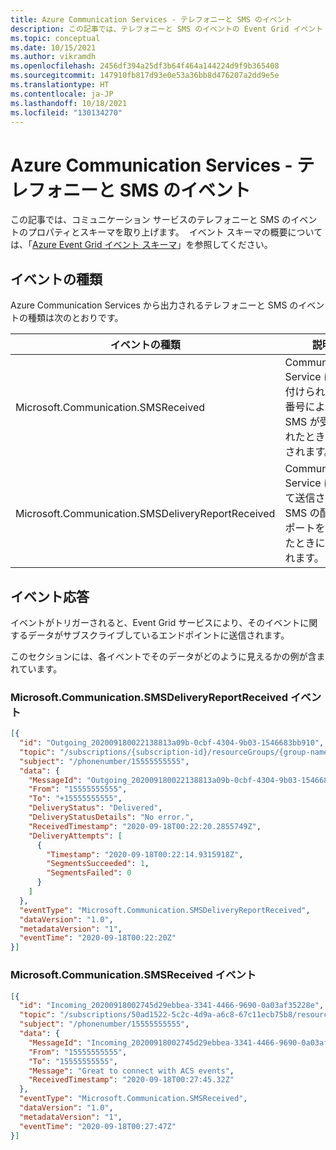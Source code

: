 ```yaml
---
title: Azure Communication Services - テレフォニーと SMS のイベント
description: この記事では、テレフォニーと SMS のイベントの Event Grid イベント ソースとして Azure Communication Services を使用する方法について説明します。
ms.topic: conceptual
ms.date: 10/15/2021
ms.author: vikramdh
ms.openlocfilehash: 2456df394a25df3b64f464a144224d9f9b365408
ms.sourcegitcommit: 147910fb817d93e0e53a36bb8d476207a2dd9e5e
ms.translationtype: HT
ms.contentlocale: ja-JP
ms.lasthandoff: 10/18/2021
ms.locfileid: "130134270"
---
```

# <a name="azure-communication-services---telephony-and-sms-events"></a>Azure Communication Services - テレフォニーと SMS のイベント

この記事では、コミュニケーション サービスのテレフォニーと SMS のイベントのプロパティとスキーマを取り上げます。  イベント スキーマの概要については、「[Azure Event Grid イベント スキーマ](event-schema.md)」を参照してください。

## <a name="events-types"></a>イベントの種類

Azure Communication Services から出力されるテレフォニーと SMS のイベントの種類は次のとおりです。

| イベントの種類                                                  | 説明                                                                                    |
| ----------------------------------------------------------- | ---------------------------------------------------------------------------------------------- |
| Microsoft.Communication.SMSReceived                         | Communication Service に関連付けられた電話番号によって SMS が受信されたときに発行されます。 |
| Microsoft.Communication.SMSDeliveryReportReceived           | Communication Service によって送信された SMS の配信レポートを受信したときに発行されます。     |

## <a name="event-responses"></a>イベント応答

イベントがトリガーされると、Event Grid サービスにより、そのイベントに関するデータがサブスクライブしているエンドポイントに送信されます。

このセクションには、各イベントでそのデータがどのように見えるかの例が含まれています。

### <a name="microsoftcommunicationsmsdeliveryreportreceived-event"></a>Microsoft.Communication.SMSDeliveryReportReceived イベント

```json
[{
  "id": "Outgoing_202009180022138813a09b-0cbf-4304-9b03-1546683bb910",
  "topic": "/subscriptions/{subscription-id}/resourceGroups/{group-name}/providers/microsoft.communication/communicationservices/{communication-services-resource-name}",
  "subject": "/phonenumber/15555555555",
  "data": {
    "MessageId": "Outgoing_202009180022138813a09b-0cbf-4304-9b03-1546683bb910",
    "From": "15555555555",
    "To": "+15555555555",
    "DeliveryStatus": "Delivered",
    "DeliveryStatusDetails": "No error.",
    "ReceivedTimestamp": "2020-09-18T00:22:20.2855749Z",
    "DeliveryAttempts": [
      {
        "Timestamp": "2020-09-18T00:22:14.9315918Z",
        "SegmentsSucceeded": 1,
        "SegmentsFailed": 0
      }
    ]
  },
  "eventType": "Microsoft.Communication.SMSDeliveryReportReceived",
  "dataVersion": "1.0",
  "metadataVersion": "1",
  "eventTime": "2020-09-18T00:22:20Z"
}]
```
### <a name="microsoftcommunicationsmsreceived-event"></a>Microsoft.Communication.SMSReceived イベント

```json
[{
  "id": "Incoming_20200918002745d29ebbea-3341-4466-9690-0a03af35228e",
  "topic": "/subscriptions/50ad1522-5c2c-4d9a-a6c8-67c11ecb75b8/resourcegroups/acse2e/providers/microsoft.communication/communicationservices/{communication-services-resource-name}",
  "subject": "/phonenumber/15555555555",
  "data": {
    "MessageId": "Incoming_20200918002745d29ebbea-3341-4466-9690-0a03af35228e",
    "From": "15555555555",
    "To": "15555555555",
    "Message": "Great to connect with ACS events",
    "ReceivedTimestamp": "2020-09-18T00:27:45.32Z"
  },
  "eventType": "Microsoft.Communication.SMSReceived",
  "dataVersion": "1.0",
  "metadataVersion": "1",
  "eventTime": "2020-09-18T00:27:47Z"
}]
```
